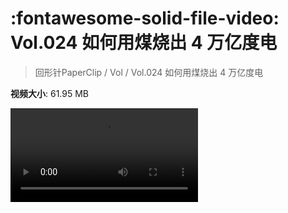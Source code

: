 # :fontawesome-solid-file-video: Vol.024 如何用煤烧出 4 万亿度电

> 回形针PaperClip / Vol / Vol.024 如何用煤烧出 4 万亿度电

**视频大小**: 61.95 MB

<div class="video"><video src="https://file.hsyhx.top/archive/回形针PaperClip/Vol/Vol.024 如何用煤烧出 4 万亿度电.mp4" controls preload>🤔 您的浏览器不支持 video 标签</video></div>